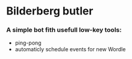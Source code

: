# Bilderberg butler
### A simple bot fith usefull low-key tools:
 - ping-pong
 - automaticly schedule events for new Wordle
